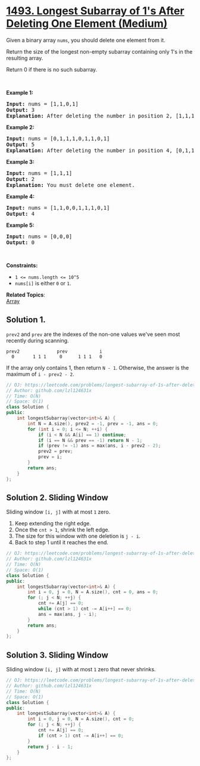 # [1493. Longest Subarray of 1's After Deleting One Element (Medium)](https://leetcode.com/problems/longest-subarray-of-1s-after-deleting-one-element/)

<p>Given a binary array <code>nums</code>, you should delete one element from it.</p>

<p>Return the size of the longest non-empty subarray containing only 1's&nbsp;in the resulting array.</p>

<p>Return 0 if there is no such subarray.</p>

<p>&nbsp;</p>
<p><strong>Example 1:</strong></p>

<pre><strong>Input:</strong> nums = [1,1,0,1]
<strong>Output:</strong> 3
<strong>Explanation: </strong>After deleting the number in position 2, [1,1,1] contains 3 numbers with value of 1's.</pre>

<p><strong>Example 2:</strong></p>

<pre><strong>Input:</strong> nums = [0,1,1,1,0,1,1,0,1]
<strong>Output:</strong> 5
<strong>Explanation: </strong>After deleting the number in position 4, [0,1,1,1,1,1,0,1] longest subarray with value of 1's is [1,1,1,1,1].</pre>

<p><strong>Example 3:</strong></p>

<pre><strong>Input:</strong> nums = [1,1,1]
<strong>Output:</strong> 2
<strong>Explanation: </strong>You must delete one element.</pre>

<p><strong>Example 4:</strong></p>

<pre><strong>Input:</strong> nums = [1,1,0,0,1,1,1,0,1]
<strong>Output:</strong> 4
</pre>

<p><strong>Example 5:</strong></p>

<pre><strong>Input:</strong> nums = [0,0,0]
<strong>Output:</strong> 0
</pre>

<p>&nbsp;</p>
<p><strong>Constraints:</strong></p>

<ul>
	<li><code>1 &lt;= nums.length &lt;= 10^5</code></li>
	<li><code>nums[i]</code>&nbsp;is either&nbsp;<code>0</code>&nbsp;or&nbsp;<code>1</code>.</li>
</ul>


**Related Topics**:  
[Array](https://leetcode.com/tag/array/)

## Solution 1.

`prev2` and `prev` are the indexes of the non-one values we've seen most recently during scanning.

```
prev2              prev            i
  0       1 1 1     0      1 1 1   0 
```

If the array only contains 1, then return `N - 1`.
Otherwise, the answer is the maximum of `i - prev2 - 2`.

```cpp
// OJ: https://leetcode.com/problems/longest-subarray-of-1s-after-deleting-one-element/
// Author: github.com/lzl124631x
// Time: O(N)
// Space: O(1)
class Solution {
public:
    int longestSubarray(vector<int>& A) {
        int N = A.size(), prev2 = -1, prev = -1, ans = 0;
        for (int i = 0; i <= N; ++i) {
            if (i < N && A[i] == 1) continue;
            if (i == N && prev == -1) return N - 1;
            if (prev != -1) ans = max(ans, i - prev2 - 2);
            prev2 = prev;
            prev = i;
        }
        return ans;
    }
};
```

## Solution 2. Sliding Window

Sliding window `[i, j]` with at most `1` zero.

1. Keep extending the right edge.
2. Once the `cnt > 1`, shrink the left edge.
3. The size for this window with one deletion is `j - i`.
4. Back to step 1 until it reaches the end.

```cpp
// OJ: https://leetcode.com/problems/longest-subarray-of-1s-after-deleting-one-element/
// Author: github.com/lzl124631x
// Time: O(N)
// Space: O(1)
class Solution {
public:
    int longestSubarray(vector<int>& A) {
        int i = 0, j = 0, N = A.size(), cnt = 0, ans = 0;
        for (; j < N; ++j) {
            cnt += A[j] == 0;
            while (cnt > 1) cnt -= A[i++] == 0;
            ans = max(ans, j - i);
        }
        return ans;
    }
};
```

## Solution 3. Sliding Window

Sliding window `[i, j]` with at most `1` zero that never shrinks.

```cpp
// OJ: https://leetcode.com/problems/longest-subarray-of-1s-after-deleting-one-element/
// Author: github.com/lzl124631x
// Time: O(N)
// Space: O(1)
class Solution {
public:
    int longestSubarray(vector<int>& A) {
        int i = 0, j = 0, N = A.size(), cnt = 0;
        for (; j < N; ++j) {
            cnt += A[j] == 0;
            if (cnt > 1) cnt -= A[i++] == 0;
        }
        return j - i - 1;
    }
};
```
